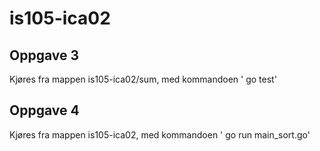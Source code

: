 # is105-ica02

## Oppgave 3
Kjøres fra mappen is105-ica02/sum, med kommandoen ' go test'

## Oppgave 4
Kjøres fra mappen is105-ica02, med kommandoen ' go run main_sort.go'